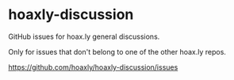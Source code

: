 # hoaxly-discussion

GitHub issues for hoax.ly general discussions.

Only for issues that don't belong to one of the other hoax.ly repos.

https://github.com/hoaxly/hoaxly-discussion/issues

